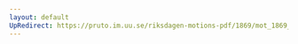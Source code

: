 ```yaml
---
layout: default
UpRedirect: https://pruto.im.uu.se/riksdagen-motions-pdf/1869/mot_1869__ak__142/mot_1869__ak__142-001.pdf
---
```

